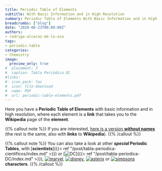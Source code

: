 ```yaml
---
title: Periodic Table of Elements
subtitle: With Basic Information and in High Resolution
summary: Periodic Table of Elements With Basic Information and in High Resolution.
breadcrumbs: ["blog"]
date: "2020-08-23T00:00:00Z"
authors:
- rodrigo-alcaraz-de-la-osa
tags:
- periodic-table
categories:
- Chemistry
image:
  preview_only: true
#  placement: 3
#  caption: Tabla Periódica DC
#links:
#- icon_pack: fas
#  icon: file-download
#  name: PDF
#  url: periodic-table-elements.pdf
---
```


Here you have a **Periodic Table of Elements** with basic information and in high resolution, where each element is a **link** that takes you to the **Wikipedia** page of the **element**.

<div id="adobe-dc-view" style="width: 100vw; position: relative; left: 50%; right: 50%; margin-left: -50vw; margin-right: -50vw;"></div>
<script src="https://documentcloud.adobe.com/view-sdk/main.js"></script>
<script type="text/javascript">
	document.addEventListener("adobe_dc_view_sdk.ready", function(){ 
		var adobeDCView = new AdobeDC.View({clientId: "39dd32af74e34012833655746f111947", divId: "adobe-dc-view"});
		adobeDCView.previewFile({
			content:{location: {url: "https://physichemically.com/blog/2020/08/23/periodic-table-of-elements/periodic-table-elements.pdf"}},
			metaData:{fileName: "periodic-table-elements.pdf"}
		}, {embedMode: "IN_LINE"});
	});
</script>

{{% callout note %}}
If you are interested, [here is a version **without names**](periodic-table-elements-without-names.pdf) (the rest is the same, also with **links** to **Wikipedia**).
{{% /callout %}}

{{% callout note %}}
You can also take a look at other ***special* Periodic Tables**, with [**scientists**]({{< ref "/post/tabla-periodica-cientificos/index.md" >}}) or [<img draggable="false" class="icon" alt="DC" src="/icon/DC.svg">]({{< ref "/post/tabla-periodica-DC/index.md" >}}), [<img draggable="false" class="icon" alt="marvel" src="/icon/marvel.svg">](https://marvelperiodictable.blogspot.com/2020/07/1.html), [<img draggable="false" class="icon" alt="disney" src="/icon/disney.svg">](https://kitchapman.co.uk/a-disney-periodic-table/), [<img draggable="false" class="icon" alt="asterix" src="/icon/asterix.svg">](http://www.ndietrich.com/archives/950) or [<img draggable="false" class="icon" alt="simpsons" src="/icon/simpsons.svg">](http://www.ndietrich.com/archives/955) **characters**.
{{% /callout %}}